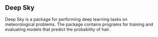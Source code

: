 ## Deep Sky

Deep Sky is a package for performing deep learning tasks on meteorological problems. The 
package contains programs for training and evaluating models that predict the probability
of hail. 

